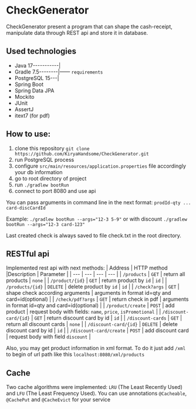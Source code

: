 # CheckGenerator

CheckGenerator present a program that can shape the cash-receipt, manipulate data through REST api and store it in database.


## Used technologies
* Java 17-----------|
* Gradle 7.5--------|—— `requirements`
* PostgreSQL 15---|
* Spring Boot
* Spring Data JPA
* Mockito
* JUnit
* AssertJ
* itext7 (for pdf)

## How to use:
1. clone this repository ```git clone https://github.com/KiryaHandsome/CheckGenerator.git```
2. run PostgreSQL process
3. configure `src/main/resources/application.properties` file accordingly your db information
4. go to root directory of project 
5. run ```./gradlew bootRun```
6. connect to port 8080 and use api

You can pass arguments in command line in the next format:
```prodId-qty ... card-discCardId```

Example:
```./gradlew bootRun --args="12-3 5-9"``` or with discount ```./gradlew bootRun --args="12-3 card-123"```

Last created check is always saved to file check.txt in the root directory.

## RESTful api
Implemented rest api with next methods:
| Address | HTTP method |Description | Parameter |
| --- | --- | --- | --- |
| `/products` | `GET` | return all products | `none` |
| `/product/{id}` | `GET` | return product by `id` | `id` |
| `/products/{id}` | `DELETE` | delete product by `id` | `id` |
| `/check?args` | `GET` | shape check according arguments | arguments in format id=qty and card=id(optional) |
| `/check/pdf?args` | `GET` | return check in pdf | arguments in format id=qty and card=id(optional) |
| `/product/create` | `POST` | add product | request body with fields: `name`, `price`, `isPromotional` |
| `/discount-card/{id}` | `GET` | return discount card by id | `id` |
| `/discount-cards` | `GET` | return all discount cards | `none` |
| `/discount-card/{id}` | `DELETE` | delete discount card by id | `id` |
| `/discount-card/create` | `POST` | add discount card | request body with field `discount` |

Also, you may get product information in xml format. To do it just add `/xml`
to begin of url path like this `localhost:8080/xml/products`

## Cache
Two cache algorithms were implemented: `LRU` (The Least Recently Used) and `LFU` (The Least Frequency Used).
You can use annotations `@Cacheable`, `@CachePut` and `@CacheEvict` for your service 
